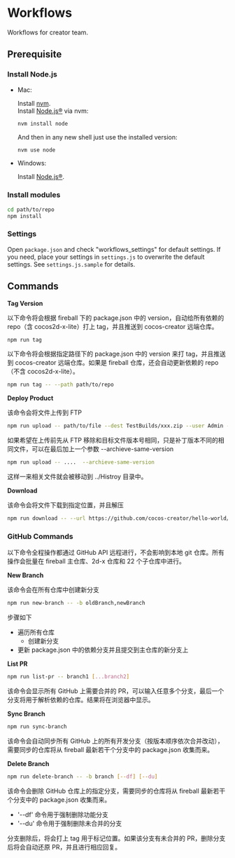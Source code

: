 # Workflows

Workflows for creator team.

## Prerequisite

### Install Node.js

- Mac:

	Install [nvm](https://github.com/creationix/nvm).<br>
	Install [Node.js®](https://nodejs.org/) via nvm:
	```bash
	nvm install node
	```
	And then in any new shell just use the installed version:
	```bash
	nvm use node
	```

- Windows:

	Install [Node.js®](https://nodejs.org/).

### Install modules

```bash
cd path/to/repo
npm install
```

### Settings

Open `package.json` and check "workflows_settings" for default settings.
If you need, place your settings in `settings.js` to overwrite the default settings. See `settings.js.sample` for details.

## Commands

**Tag Version**

以下命令将会根据 fireball 下的 package.json 中的 version，自动给所有依赖的 repo（含 cocos2d-x-lite）打上 tag，并且推送到 cocos-creator 远端仓库。

```bash
npm run tag
```

以下命令将会根据指定路径下的 package.json 中的 version 来打 tag，并且推送到 cocos-creator 远端仓库。如果是 fireball 仓库，还会自动更新依赖的 repo（不含 cocos2d-x-lite）。

```bash
npm run tag -- --path path/to/repo
```

**Deploy Product**

该命令会将文件上传到 FTP

```bash
npm run upload -- path/to/file --dest TestBuilds/xxx.zip --user Admin --password 123456 --host 127.0.0.1
```

如果希望在上传前先从 FTP 移除和目标文件版本号相同，只是补丁版本不同的相同文件，可以在最后加上一个参数 --archieve-same-version

```bash
npm run upload -- ....  --archieve-same-version
```

这样一来相关文件就会被移动到 ../Histroy 目录中。

**Download**

该命令会将文件下载到指定位置，并且解压

```bash
npm run download -- --url https://github.com/cocos-creator/hello-world/archive/v1.10.zip --dir ./test
```

### GitHub Commands

以下命令全程操作都通过 GitHub API 远程进行，不会影响到本地 git 仓库。所有操作会批量在 fireball 主仓库、2d-x 仓库和 22 个子仓库中进行。

**New Branch**

该命令会在所有仓库中创建新分支

```bash
npm run new-branch -- -b oldBranch,newBranch
```

步骤如下

 - 遍历所有仓库
   - 创建新分支
 - 更新 package.json 中的依赖分支并且提交到主仓库的新分支上

**List PR**

```bash
npm run list-pr -- branch1 [...branch2]
```

该命令会显示所有 GitHub 上需要合并的 PR，可以输入任意多个分支，最后一个分支将用于解析依赖的仓库。结果将在浏览器中显示。

**Sync Branch**

```bash
npm run sync-branch
```

该命令会自动同步所有 GitHub 上的所有开发分支（按版本顺序依次合并改动），需要同步的仓库将从 fireball 最新若干个分支中的 package.json 收集而来。

**Delete Branch**

```bash
npm run delete-branch -- -b branch [--df] [--du]
```

该命令会删除 GitHub 仓库上的指定分支，需要同步的仓库将从 fireball 最新若干个分支中的 package.json 收集而来。
 - '--df' 命令用于强制删除功能分支
 - '--du' 命令用于强制删除未合并的分支

分支删除后，将会打上 tag 用于标记位置。如果该分支有未合并的 PR，删除分支后将会自动还原 PR，并且进行相应回复。
